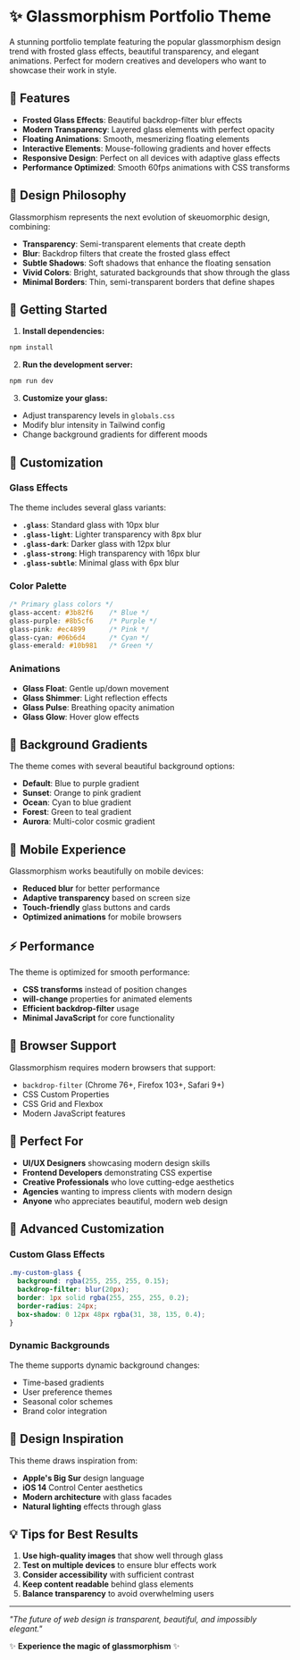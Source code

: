 # ✨ Glassmorphism Portfolio Theme

A stunning portfolio template featuring the popular glassmorphism design trend with frosted glass effects, beautiful transparency, and elegant animations. Perfect for modern creatives and developers who want to showcase their work in style.

## 🌟 Features

- **Frosted Glass Effects**: Beautiful backdrop-filter blur effects
- **Modern Transparency**: Layered glass elements with perfect opacity
- **Floating Animations**: Smooth, mesmerizing floating elements
- **Interactive Elements**: Mouse-following gradients and hover effects
- **Responsive Design**: Perfect on all devices with adaptive glass effects
- **Performance Optimized**: Smooth 60fps animations with CSS transforms

## 🎨 Design Philosophy

Glassmorphism represents the next evolution of skeuomorphic design, combining:

- **Transparency**: Semi-transparent elements that create depth
- **Blur**: Backdrop filters that create the frosted glass effect
- **Subtle Shadows**: Soft shadows that enhance the floating sensation
- **Vivid Colors**: Bright, saturated backgrounds that show through the glass
- **Minimal Borders**: Thin, semi-transparent borders that define shapes

## 🚀 Getting Started

1. **Install dependencies:**

```bash
npm install
```

2. **Run the development server:**

```bash
npm run dev
```

3. **Customize your glass:**

- Adjust transparency levels in `globals.css`
- Modify blur intensity in Tailwind config
- Change background gradients for different moods

## 📐 Customization

### Glass Effects

The theme includes several glass variants:

- **`.glass`**: Standard glass with 10px blur
- **`.glass-light`**: Lighter transparency with 8px blur
- **`.glass-dark`**: Darker glass with 12px blur
- **`.glass-strong`**: High transparency with 16px blur
- **`.glass-subtle`**: Minimal glass with 6px blur

### Color Palette

```css
/* Primary glass colors */
glass-accent: #3b82f6    /* Blue */
glass-purple: #8b5cf6    /* Purple */
glass-pink: #ec4899      /* Pink */
glass-cyan: #06b6d4      /* Cyan */
glass-emerald: #10b981   /* Green */
```

### Animations

- **Glass Float**: Gentle up/down movement
- **Glass Shimmer**: Light reflection effects
- **Glass Pulse**: Breathing opacity animation
- **Glass Glow**: Hover glow effects

## 🌈 Background Gradients

The theme comes with several beautiful background options:

- **Default**: Blue to purple gradient
- **Sunset**: Orange to pink gradient
- **Ocean**: Cyan to blue gradient
- **Forest**: Green to teal gradient
- **Aurora**: Multi-color cosmic gradient

## 📱 Mobile Experience

Glassmorphism works beautifully on mobile devices:

- **Reduced blur** for better performance
- **Adaptive transparency** based on screen size
- **Touch-friendly** glass buttons and cards
- **Optimized animations** for mobile browsers

## ⚡ Performance

The theme is optimized for smooth performance:

- **CSS transforms** instead of position changes
- **will-change** properties for animated elements
- **Efficient backdrop-filter** usage
- **Minimal JavaScript** for core functionality

## 🎯 Browser Support

Glassmorphism requires modern browsers that support:

- `backdrop-filter` (Chrome 76+, Firefox 103+, Safari 9+)
- CSS Custom Properties
- CSS Grid and Flexbox
- Modern JavaScript features

## 🌟 Perfect For

- **UI/UX Designers** showcasing modern design skills
- **Frontend Developers** demonstrating CSS expertise
- **Creative Professionals** who love cutting-edge aesthetics
- **Agencies** wanting to impress clients with modern design
- **Anyone** who appreciates beautiful, modern web design

## 🔧 Advanced Customization

### Custom Glass Effects

```css
.my-custom-glass {
  background: rgba(255, 255, 255, 0.15);
  backdrop-filter: blur(20px);
  border: 1px solid rgba(255, 255, 255, 0.2);
  border-radius: 24px;
  box-shadow: 0 12px 48px rgba(31, 38, 135, 0.4);
}
```

### Dynamic Backgrounds

The theme supports dynamic background changes:

- Time-based gradients
- User preference themes
- Seasonal color schemes
- Brand color integration

## 🎨 Design Inspiration

This theme draws inspiration from:

- **Apple's Big Sur** design language
- **iOS 14** Control Center aesthetics
- **Modern architecture** with glass facades
- **Natural lighting** effects through glass

## 💡 Tips for Best Results

1. **Use high-quality images** that show well through glass
2. **Test on multiple devices** to ensure blur effects work
3. **Consider accessibility** with sufficient contrast
4. **Keep content readable** behind glass elements
5. **Balance transparency** to avoid overwhelming users

---

_"The future of web design is transparent, beautiful, and impossibly elegant."_

✨ **Experience the magic of glassmorphism** ✨
